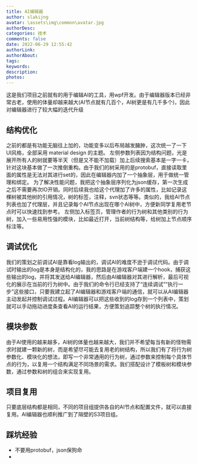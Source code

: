 ```yaml
---
title: AI编辑器
author: slakijng
avatar: \assets\img\common\avatar.jpg
authorDesc: 
categories: 技术
comments: false
date: 2022-06-29 12:55:42
authorLink:
authorAbout:
tags:
keywords:
description:
photos:
---
```


这是我们项目之前就有的用于编辑AI的工具，用wpf开发。由于编辑器版本已经非常古老，使用的体量却越来越大(AI节点就有几百个，AI树更是有几千多个)，因此对编辑器进行了较大幅的迭代升级
## 结构优化
之前的都是有功能无脑往上加的，功能变多以后布局越发臃肿，这次统一了一下UI风格，全部采用 material design 的主题。
左侧参数列表因为结构问题，光是展开所有人的树就要等半天（但是又不能不加载）加上后续搜索基本是一字一卡，针对这块基本做了一次推倒重构。由于我们的树采用的是protobuf，直接读取里面的属性是无法对其进行set的，因此在编辑器内加了一个抽象层，用于做统一管理和绑定。
为了解决性能问题，我把这个抽象层序列化为json缓存，第一次生成之后不需要再次IO开销。同时后续我也给这个代理加了许多的属性，比如记录这棵树被其他树的引用情况，树的标签，注释，svn状态等等。类似的，我给AI节点列表也加了代理层，并且记录每个AI节点出现在哪个AI树中，方便新同学复用老节点时可以快速找到参考。
左侧加入标签页，管理作者的行为树和其他类别的行为树，加入一些易用性强的模块，比如最近打开，当前树结构等，给树加上节点顺序标注等。

## 调试优化
我们的策划之前调试AI是靠看log输出的，调试AI的难度不逊于调试代码。由于调试时输出的log是本身是结构化的，我的思路是在游戏客户端建一个hook，捕获这些输出的log，并将其发送给AI编辑器，然后由AI编辑器对其进行解析，最后可视化的展示在当前的行为树中。由于我们的命令行已经支持了“连续调试”“执行一步”这些接口，只要我建立起了AI编辑器和游戏客户端的通信，就可以从AI编辑器主动发起并控制调试过程。AI编辑器可以把这些收到的log存到一个列表中，策划就可以手动拖动进度条查看AI的运行结果，方便策划追踪整个树的执行情况。
## 模块参数
由于AI使用的越来越多，AI树的体量也越来越大，我们并不希望每当有新的怪物需求时就建一颗新的树，而是希望尽可能去复用老的树结构，所以我们有了将行为树参数化、模块化的想法，即写一个非常通用的行为树，通过参数来控制每个具体节点的行为，以复用一个结构满足不同场景的需求。我们搭配设计了模板树和模块参数，通过参数和树的组合来实现复用。
## 项目复用
只要底层结构都是相同，不同的项目组提供各自的AI节点和配置文件，就可以直接复用。AI编辑器也顺利推广到了隔壁的S3项目组。
## 踩坑经验
- 不要用protobuf，json保狗命
- 